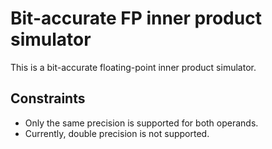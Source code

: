 # Bit-accurate FP inner product simulator

This is a bit-accurate floating-point inner product simulator.

## Constraints

- Only the same precision is supported for both operands.
- Currently, double precision is not supported.
